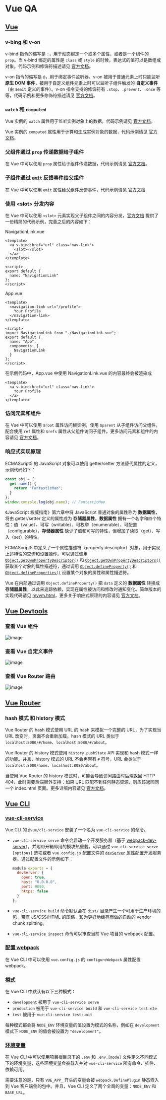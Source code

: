 # Vue QA

## [Vue](https://vuejs.bootcss.com/v2/guide/)

### v-bing 和 v-on

v-bind 指令的缩写是 `:`，用于动态绑定一个或多个属性，或者是一个组件的 `prop`。当 v-bind 绑定的属性是 `class` 或 `style` 的时候，表达式的值可以是数组或对象。代码示例和修饰符描述请见 [官方文档](https://vuejs.bootcss.com/v2/api/#v-bind)。

v-on 指令的缩写是 `@`，用于绑定事件监听器。v-on
被用于普通元素上时只能监听 **原生 DOM 事件**，被用于自定义组件元素上时可以监听子组件触发的 **自定义事件** （由 `$emit` 定义的事件）。v-on 指令支持的修饰符有 `.stop`、`.prevent`、`.once` 等等，代码示例和更多修饰符描述请见 [官方文档](https://vuejs.bootcss.com/v2/api/#v-on)。

### `watch` 和 `computed`

Vue 实例的 `watch` 属性用于监听实例对象上的数据，代码示例请见 [官方文档](https://vuejs.bootcss.com/v2/api/#watch)。

Vue 实例的 `computed` 属性用于计算和生成实例对象的数据，代码示例请见 [官方文档](https://vuejs.bootcss.com/v2/api/#computed)。

### 父组件通过 `prop` 传递数据给子组件

在 Vue 中可以使用 `prop` 属性给子组件传递数据，代码示例请见 [官方文档](https://vuejs.bootcss.com/v2/guide/components.html#通过-Prop-向子组件传递数据)。

### 子组件通过 `emit` 反馈事件给父组件

在 Vue 中可以使用 `emit` 属性给父组件反馈事件，代码示例请见 [官方文档](https://vuejs.bootcss.com/v2/guide/components.html#通过事件向父级组件发送消息)

### 使用 \<slot\> 分发内容

在 Vue 中可以使用 `<slot>` 元素实现父子组件之间的内容分发，[官方文档](https://vuejs.bootcss.com/v2/guide/components-slots.html) 提供了一份精简的代码示例，完善之后的内容如下：

NavigationLink.vue

```vue
<template>
  <a v-bind:href="url" class="nav-link">
    <slot></slot>
  </a>
</template>

<script>
export default {
  name: "NavigationLink"
};
</script>
```

App.vue

```vue
<template>
  <navigation-link url="/profile">
    Your Profile
  </navigation-link>
</template>

<script>
import NavigationLink from "./NavigationLink.vue";
export default {
  name: "App",
  compoments: {
    NavigationLink
  }
};
</script>
```

在示例代码中，App.vue 中使用 NavigationLink.vue 的内容最终会被渲染成

```vue
<template>
  <a v-bind:href="url" class="nav-link">
    Your Profile
  </a>
</template>
```

### 访问元素和组件

在 Vue 中可以使用 `$root` 属性访问根实例，使用 `$parent` 从子组件访问父组件，配合使用 `ref` 属性和 `$refs` 属性从父组件访问子组件。更多访问元素和组件的内容请见 [官方文档](https://vuejs.bootcss.com/v2/guide/components-edge-cases.html#访问元素-amp-组件)。

### 响应式实现原理

ECMAScript5 的 JavaScript 对象可以使用 getter/setter 方法替代属性的定义，示例代码如下：

```javascript
const obj = {
  get name() {
    return "FantasticMao";
  }
};
window.console.log(obj.name); // FantasticMao
```

《JavaScript 权威指南》第六章中将 JavaScript 普通对象的属性称为 **数据属性**，将由 getter/setter 定义的属性成为 **存储器属性**。**数据属性** 拥有一个名字和四个特性：值（value）、可写（writable）、可枚举（enumerable）、可配置（configurable），**存储器属性** 缺少了值和可写的特性，但增加了读取（get）、写入（set）的特性。

ECMAScript5 中定义了一个属性描述符（property descriptor）对象，用于实现上述特性的查询和设置操作。可以通过调用 [`Object.getOwnPropertyDescriptor()`](https://developer.mozilla.org/en-US/docs/Web/JavaScript/Reference/Global_Objects/Object/getOwnPropertyDescriptor) 和 [`Object.getOwnPropertyDescriptors()`](https://developer.mozilla.org/en-US/docs/Web/JavaScript/Reference/Global_Objects/Object/getOwnPropertyDescriptors) 获取某个对象的属性描述符，通过调用 [`Object.defineProperty()`](https://developer.mozilla.org/en-US/docs/Web/JavaScript/Reference/Global_Objects/Object/defineProperty) 和 [`Object.defineProperties()`](https://developer.mozilla.org/en-US/docs/Web/JavaScript/Reference/Global_Objects/Object/defineProperties) 设置某个对象的属性和属性描述符。

Vue 在内部通过调用 `Object.defineProperty()` 把 `data` 定义的 **数据属性** 转换成 **存储器属性**，以此来追踪依赖，实现在属性被访问和修改时通知变化。简单版本的实现代码请见 [mvvm.html](./mvvm.html)，更多关于响应式原理的内容请见 [官方文档](https://vuejs.bootcss.com/v2/guide/reactivity.html)。

## [Vue Devtools](https://github.com/vuejs/vue-devtools)

### 查看 Vue 组件

![image](vue-devtools-1.png)

### 查看 Vue 自定义事件

![image](vue-devtools-2.png)

### 查看 Vue Router 路由

![image](vue-devtools-3.png)

## [Vue Router](https://router.vuejs.org/zh/)

### hash 模式 和 history 模式

Vue Router 的 hash 模式使用 URL 的 hash 来模拟一个完整的 URL，为了实现当 URL 改变时，页面不会重新加载。hash 模式的 URL 类似于 `localhost:8080/#/home`、`localhost:8080/#/about`。

Vue Router 的 history 模式使用 `history.pushState` API 实现和 hash 模式一样的功能。并且，history 模式的 URL 不会再带有 `#` 符号，URL 会类似于 `localhost:8080/home`、`localhost:8080/about`。

当使用 Vue Router 的 history 模式时，可能会导致访问路由时后端返回 HTTP 404，此时需要后端额外支持：如果 URL 匹配不到任何静态资源，则应该返回同一个 index.html 页面。更多详细内容请见 [官方文档](https://router.vuejs.org/zh/guide/essentials/history-mode.html)。

## [Vue CLI](https://cli.vuejs.org/zh/)

### [vue-cli-service](https://cli.vuejs.org/zh/guide/cli-service.html#使用命令)

Vue CLI 的 `@vue/cli-service` 安装了一个名为 `vue-cli-service` 的命令。

- `vue-cli-service serve` 命令会启动一个开发服务器（基于 [webpack-dev-server](https://github.com/webpack/webpack-dev-server)），并附带开箱即用的模块热重载。可以通过 `vue-cli-service serve [options]` 选项或者 `vue.config.js` 配置文件的 [`devServer`](https://cli.vuejs.org/zh/config/#devserver) 属性配置开发服务器。通过配置文件的示例如下：

  ```javascript
  module.exports = {
    devServer: {
      open: true,
      host: "0.0.0.0",
      port: 9090,
      https: false
    }
  };
  ```

- `vue-cli-service build` 命令默认会在 `dist/` 目录产生一个可用于生产环境的包，带有 JS/CSS/HTML 的压缩，和为更好地缓存而做的自动的 vendor chunk splitting。

- `vue-cli-service inspect` 命令可以审查当前 Vue 项目的 webpack 配置。

### [配置 webpack](https://cli.vuejs.org/zh/guide/webpack.html)

在 Vue CLI 中可以使用 `vue.config.js` 的 `configureWebpack` 属性配置 webpack。

### [模式](https://cli.vuejs.org/zh/guide/mode-and-env.html#模式)

在 Vue CLI 中默认有以下三种模式：

- `development` 被用于 `vue-cli-service serve`
- `production` 被用于 `vue-cli-service build` 和 `vue-cli-service test:e2e`
- `test` 被用于 `vue-cli-service test:unit`

每种模式都会将 `NODE_ENV` 环境变量的值设置为模式的名称，例如在 `development` 模式下 `NODE_ENV` 的值会被设置为 `"development"`。

### [环境变量](https://cli.vuejs.org/zh/guide/mode-and-env.html#在客户端侧代码中使用环境变量)

在 Vue CLI 中可以使用项目根目录下的 `.env` 和 `.env.[mode]` 文件定义不同模式下的环境变量，这些环境变量会被载入并对 `vue-cli-service` 所有命令、插件、依赖可用。

需要注意的是，只有 `VUE_APP_` 开头的变量会被 `webpack.DefinePlugin` 静态嵌入到 Vue 客户端侧的包中。并且，Vue CLI 定义了两个全局的变量：`NODE_ENV` 和 `BASE_URL`。
